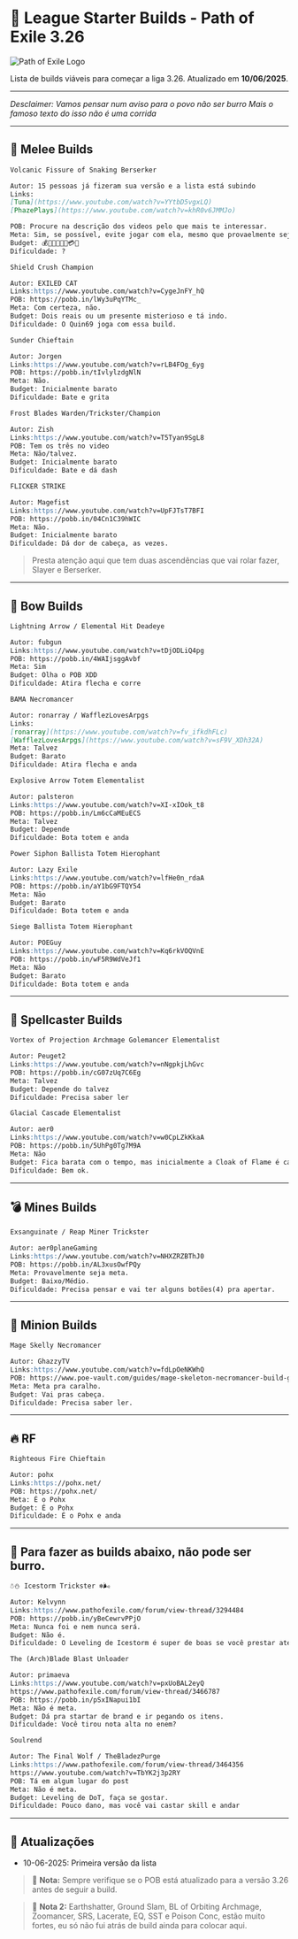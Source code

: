 # 🚀 League Starter Builds - Path of Exile 3.26

![Path of Exile Logo](https://www.poewiki.net/images/2/2c/Secrets_Expansion_logo.png)

Lista de builds viáveis para começar a liga 3.26. Atualizado em **10/06/2025**.

---
*Desclaimer: Vamos pensar num aviso para o povo não ser burro* 
*Mais o famoso texto do isso não é uma corrida* 

---

## 🔨 Melee Builds

```md
Volcanic Fissure of Snaking Berserker 

Autor: 15 pessoas já fizeram sua versão e a lista está subindo
Links:
[Tuna](https://www.youtube.com/watch?v=YYtbD5vgxLQ)
[PhazePlays](https://www.youtube.com/watch?v=khR0v6JMMJo)

POB: Procure na descrição dos videos pelo que mais te interessar. 
Meta: Sim, se possível, evite jogar com ela, mesmo que provaelmente seja a mais forte da liga.
Budget: 💰💸💵💶💴💷💳🚀
Dificuldade: ?
```
```md
Shield Crush Champion

Autor: EXILED CAT
Links:https://www.youtube.com/watch?v=CygeJnFY_hQ
POB: https://pobb.in/lWy3uPqYTMc_
Meta: Com certeza, não.
Budget: Dois reais ou um presente misterioso e tá indo.
Dificuldade: O Quin69 joga com essa build.
```
```md
Sunder Chieftain

Autor: Jorgen
Links:https://www.youtube.com/watch?v=rLB4FOg_6yg
POB: https://pobb.in/tIvlylzdgNlN
Meta: Não.
Budget: Inicialmente barato
Dificuldade: Bate e grita
```
```md
Frost Blades Warden/Trickster/Champion 

Autor: Zish
Links:https://www.youtube.com/watch?v=T5Tyan9SgL8
POB: Tem os três no video
Meta: Não/talvez.
Budget: Inicialmente barato
Dificuldade: Bate e dá dash
```
```md
FLICKER STRIKE 

Autor: Magefist
Links:https://www.youtube.com/watch?v=UpFJTsT7BFI
POB: https://pobb.in/04Cn1C39hWIC
Meta: Não.
Budget: Inicialmente barato
Dificuldade: Dá dor de cabeça, as vezes.
```
> Presta atenção aqui que tem duas ascendências que vai rolar fazer, Slayer e Berserker.
___

## 🏹 Bow Builds
```md
Lightning Arrow / Elemental Hit Deadeye 

Autor: fubgun
Links:https://www.youtube.com/watch?v=tDjODLiQ4pg
POB: https://pobb.in/4WAIjsggAvbf
Meta: Sim
Budget: Olha o POB XDD
Dificuldade: Atira flecha e corre
```
```md
BAMA Necromancer

Autor: ronarray / WafflezLovesArpgs 
Links:
[ronarray](https://www.youtube.com/watch?v=fv_ifkdhFLc)
[WafflezLovesArpgs](https://www.youtube.com/watch?v=sF9V_XDh32A)
Meta: Talvez
Budget: Barato
Dificuldade: Atira flecha e anda
```
```md
Explosive Arrow Totem Elementalist

Autor: palsteron
Links:https://www.youtube.com/watch?v=XI-xIOok_t8
POB: https://pobb.in/Lm6cCaMEuECS
Meta: Talvez
Budget: Depende
Dificuldade: Bota totem e anda
```
```md
Power Siphon Ballista Totem Hierophant

Autor: Lazy Exile
Links:https://www.youtube.com/watch?v=lfHe0n_rdaA
POB: https://pobb.in/aY1bG9FTQY54
Meta: Não
Budget: Barato
Dificuldade: Bota totem e anda
```
```md
Siege Ballista Totem Hierophant

Autor: POEGuy
Links:https://www.youtube.com/watch?v=Kq6rkVOQVnE
POB: https://pobb.in/wF5R9WdVeJf1
Meta: Não
Budget: Barato
Dificuldade: Bota totem e anda
```

---

## 🔮 Spellcaster Builds

```md
Vortex of Projection Archmage Golemancer Elementalist

Autor: Peuget2
Links:https://www.youtube.com/watch?v=nNgpkjLhGvc
POB: https://pobb.in/cG07zUq7C6Eg  
Meta: Talvez
Budget: Depende do talvez
Dificuldade: Precisa saber ler
```
```md
Glacial Cascade Elementalist

Autor: aer0
Links:https://www.youtube.com/watch?v=w0CpLZkKkaA
POB: https://pobb.in/5UhPg0Tg7M9A
Meta: Não
Budget: Fica barata com o tempo, mas inicialmente a Cloak of Flame é cara.
Dificuldade: Bem ok.
```



---

## 💣 Mines Builds

```md
Exsanguinate / Reap Miner Trickster

Autor: aer0planeGaming 
Links:https://www.youtube.com/watch?v=NHXZRZBThJ0
POB: https://pobb.in/AL3xusOwfPQy   
Meta: Provavelmente seja meta.
Budget: Baixo/Médio.
Dificuldade: Precisa pensar e vai ter alguns botões(4) pra apertar.
```
---

## 🦄 Minion Builds

```md
Mage Skelly Necromancer

Autor: GhazzyTV 
Links:https://www.youtube.com/watch?v=fdLpOeNKWhQ
POB: https://www.poe-vault.com/guides/mage-skeleton-necromancer-build-guide
Meta: Meta pra caralho.
Budget: Vai pras cabeça.
Dificuldade: Precisa saber ler.
```
---

## 🔥  RF

```md
Righteous Fire Chieftain

Autor: pohx 
Links:https://pohx.net/
POB: https://pohx.net/
Meta: É o Pohx
Budget: É o Pohx
Dificuldade: É o Pohx e anda
```
---

## 🧠 Para fazer as builds abaixo, não pode ser burro.

```md
☃⛄ Icestorm Trickster ❄🌬

Autor: Kelvynn 
Links:https://www.pathofexile.com/forum/view-thread/3294484
POB: https://pobb.in/yBeCewrvPPjO
Meta: Nunca foi e nem nunca será.
Budget: Não é.
Dificuldade: O Leveling de Icestorm é super de boas se você prestar atenção nas recomendações do guia.
```
```md
The (Arch)Blade Blast Unloader

Autor: primaeva 
Links:https://www.youtube.com/watch?v=pxUoBAL2eyQ
https://www.pathofexile.com/forum/view-thread/3466787
POB: https://pobb.in/pSxINapui1bI
Meta: Não é meta.
Budget: Dá pra startar de brand e ir pegando os itens.
Dificuldade: Você tirou nota alta no enem?
```
```md
Soulrend

Autor: The Final Wolf / TheBladezPurge 
Links:https://www.pathofexile.com/forum/view-thread/3464356
https://www.youtube.com/watch?v=TbYK2j3p2RY
POB: Tá em algum lugar do post
Meta: Não é meta.
Budget: Leveling de DoT, faça se gostar.
Dificuldade: Pouco dano, mas você vai castar skill e andar
```



---

## 🔄 Atualizações
- 10-06-2025: Primeira versão da lista

> 📝 **Nota:** Sempre verifique se o POB está atualizado para a versão 3.26 antes de seguir a build.


> 📝 **Nota 2:** Earthshatter, Ground Slam, BL of Orbiting Archmage, Zoomancer, SRS, Lacerate, EQ, SST e Poison Conc, estão muito fortes, eu só não fui atrás de build ainda para colocar aqui.
